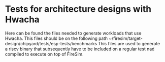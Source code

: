 # Tests for architecture designs with Hwacha
Here can be found the files needed to generate workloads that use Hwacha.
This files should be on the following path ~/firesim/target-design/chipyard/tests/esp-tests/benchmarks
This files are used to generate a riscv binary that subsequently have to be included on a regular test nad compiled to execute on top of FireSim.